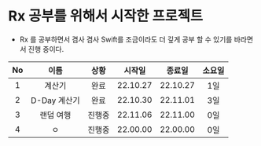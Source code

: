 # Rx 공부를 위해서 시작한 프로젝트

- Rx 를 공부하면서 겸사 겸사 Swift를 조금이라도 더 깊게 공부 할 수 있기를 바라면서 진행 중이다.

<div align=center>

|No|이름|상황|시작일|종료일|소요일|
|:-:|:-:|:-:|:-:|:-:|:-:|
|1|계산기|완료|22.10.27|22.10.27|1일|
|2|D-Day 계산기|완료|22.10.30|22.11.01|3일|
|3|랜덤 여행|진행중|22.11.06|22.11.00|0일|
|4|ㅇ|진행중|22.00.00|22.00.00|0일|

</div>


